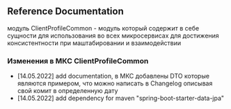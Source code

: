 ## Reference Documentation

модуль ClientProfileCommon - модуль который содержит в себе сущности для использования во всех микросервисах для достижения
консистентности при маштабировании и взаимодействии

### Изменения в МКС ClientProfileCommon
* [14.05.2022]
  add documentation, в МКС добавлены DTO которые являются примером, что можно написать в Changelog описывая свой комит в определенную дату
* [14.05.2022]
  add dependency for maven "spring-boot-starter-data-jpa"